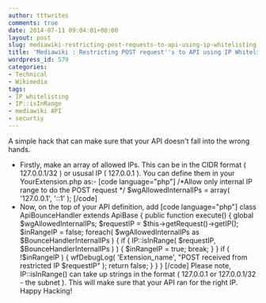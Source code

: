 ```yaml
---
author: tttwrites
comments: true
date: 2014-07-11 09:04:01+00:00
layout: post
slug: mediawiki-restricting-post-requests-to-api-using-ip-whitelisting
title: 'Mediawiki : Restricting POST request''s to API using IP Whitelisting'
wordpress_id: 579
categories:
- Technical
- Wikimedia
tags:
- IP whitelisting
- IP::isInRange
- mediawiki API
- securtiy
---
```


A simple hack that can make sure that your API doesn't fall into the wrong hands. 
* Firstly, make an array of allowed IPs. This can be in the CIDR format ( 127.0.0.1/32 ) or ususal IP ( 127.0.0.1 ). You can define them in your YourExtension.php as:- 
[code language="php"]
/*Allow only internal IP range to do the POST request */
$wgAllowedInternalIPs = array( '127.0.0.1', '::1' );
[/code]
* Now, on the top of your API definition, add 
[code language="php"]
class ApiBounceHandler extends ApiBase {
	public function execute() {
		global $wgAllowedInternalIPs;
		$requestIP = $this->getRequest()->getIP();
		$inRangeIP = false;
		foreach( $wgAllowedInternalIPs as $BounceHandlerInternalIPs ) {
			if ( IP::isInRange( $requestIP, $BounceHandlerInternalIPs ) ) {
				$inRangeIP = true;
				break;
			}
		}
		if ( !$inRangeIP ) {
			wfDebugLog( 'Extension_name', "POST received from restricted IP $requestIP" );
			return false;
		}
	}
}
[/code]
Please note, IP::isInRange() can take up strings in the format ( 127.0.0.1 or 127.0.0.1/32 - the subnet ).
This will make sure that your API ran for the right IP. Happy Hacking!

